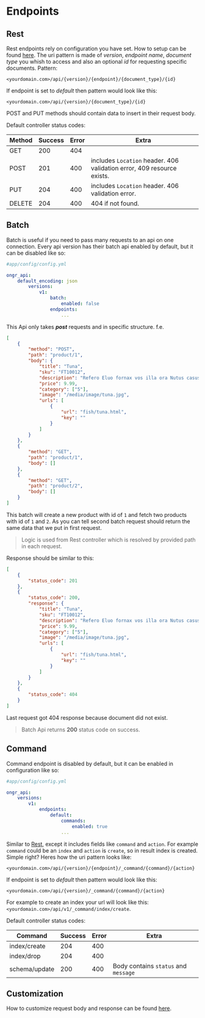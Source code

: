 Endpoints
=========

Rest
----

Rest endpoints rely on configuration you have set. How to setup can be found [here][1]. The uri pattern is made of *version*, *endpoint name*, *document type* you whish to access and also an optional *id* for requesting specific documents. Pattern:

```
<yourdomain.com>/api/{version}/{endpoint}/{document_type}/{id}
```

If endpoint is set to *default* then pattern would look like this:

```
<yourdomain.com>/api/{version}/{document_type}/{id}
```

POST and PUT methods should contain data to insert in their request body.

Default controller status codes:

| Method | Success | Error | Extra                                                                  |
|--------|---------|-------|------------------------------------------------------------------------|
| GET    | 200     | 404   |                                                                        |
| POST   | 201     | 400   | includes `Location` header. 406 validation error, 409 resource exists. |
| PUT    | 204     | 400   | includes `Location` header. 406 validation error.                      |
| DELETE | 204     | 400   | 404 if not found.                                                      |

Batch
-----

Batch is useful if you need to pass many requests to an api on one connection. Every api version has their batch api enabled by default, but it can be disabled like so:

```yaml
#app/config/config.yml

ongr_api:
    default_encoding: json
        versions:
            v1:
				batch:
					enabled: false
                endpoints:
                    ...
```

This Api only takes ***post*** requests and in specific structure. f.e.

```json
[
    {
        "method": "POST",
        "path": "product/1",
        "body": {
            "title": "Tuna",
            "sku": "FT10012",
            "description": "Refero Eluo fornax vos illa ora Nutus casus moderor hoc Fides, revolvo vox corium ne eo Decoro.",
            "price": 9.99,
            "category": ["5"],
            "image": "/media/image/tuna.jpg",
            "urls": [
                {
                    "url": "fish/tuna.html",
                    "key": ""
                }
            ]
        }
    },
    {
        "method": "GET",
        "path": "product/1",
        "body": []
    },
	{
        "method": "GET",
        "path": "product/2",
        "body": []
    }
]
```

This batch will create a new product with id of `1` and fetch two products with id of `1` and `2`. As you can tell second batch request should return the same data that we put in first request.
> Logic is used from Rest controller which is resolved by provided path in each request.

Response should be similar to this:

```json
[
	{
		"status_code": 201
	},
	{
		"status_code": 200,
		"response": {
			"title": "Tuna",
            "sku": "FT10012",
            "description": "Refero Eluo fornax vos illa ora Nutus casus moderor hoc Fides, revolvo vox corium ne eo Decoro.",
            "price": 9.99,
            "category": ["5"],
            "image": "/media/image/tuna.jpg",
            "urls": [
                {
                    "url": "fish/tuna.html",
                    "key": ""
                }
            ]
		}
	},
	{
		"status_code": 404
	}
]
```

Last request got 404 response because document did not exist.
> Batch Api returns **200** status code on success.

Command
-------

Command endpoint is disabled by default, but it can be enabled in configuration like so:

```yaml
#app/config/config.yml

ongr_api:
    versions:
        v1:
            endpoints:
                default:
                    commands:
                        enabled: true
                    ...
```

Similar to [Rest](#rest), except it includes fields like `command` and `action`. For example `command` could be an `index` and `action` is `create`, so in result index is created. Simple right? Heres how the uri pattern looks like: 

```
<yourdomain.com>/api/{version}/{endpoint}/_command/{command}/{action}
```

If endpoint is set to *default* then pattern would look like this:

```
<yourdomain.com>/api/{version}/_command/{command}/{action}
```

For example to create an index your url will look like this: `<yourdomain.com>/api/v1/_command/index/create`.

Default controller status codes:

| Command       | Success | Error | Extra                                |
|---------------|---------|-------|--------------------------------------|
| index/create  | 204     | 400   |                                      |
| index/drop    | 204     | 400   |                                      |
| schema/update | 200     | 400   | Body contains `status` and `message` |


Customization
-------------
How to customize request body and response can be found [here][2].

[1]: setup.md
[2]: custom_controller.md
